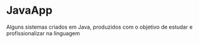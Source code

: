 # JavaApp
Alguns sistemas criados em Java, produzidos com o objetivo de estudar e profissionalizar na linguagem
